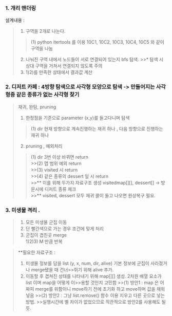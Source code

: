 ### 1. 개리 맨더링
설계내용 :
  >1) 구역을 2개로 나눈다.
   >> (1) python itertools 를 이용 10C1, 10C2, 10C3, 10C4, 10C5 와 같이 구역을 나눔
  >2) 나눠진 구역 내에서 노드들이 서로 연결되어 있는지 bfs 탐색.
    >>* 탐색 시 상대 구역을 거쳐서 연결되지 않도록 주의
  >3) 1)2)를 만족한 상태에서 결과값 계산

### 2. 디저트 카페 : 4방향 탐색으로 사각형 모양으로 탐색 -> 만들어지는 사각형중 같은 종류가 없는 사각형 찾기
  >재귀, 완탐, pruning    
  >1) 한정점을 기준으로 parameter (x,y)를 들고다니며 탐색      
   >> (1) dir 현재 방향으로 계속진행하는 재귀 하나 , 다음 방향으로 진행하는 재귀 하나    
  >2) pruning , 예외처리 
   >> (1) dir 3번 이상 바뀌면 return    
    >>(2) 맵 범위 예외 return    
    >>(3) visited 시 return    
    >>(4) 같은 종류의 dessert 일 시 return    
    >>** 이를 위해 두가지 자료구조 생성 visitedmap[][], dessert[] -> 방문시에 디저트 종류 체크    
    >>** visited, dessert 모두 재귀 콜이 돌고 나오면 원상복구 필요.    
  
### 3. 미생물 격리 .
  >1) 모든 미생물 군집 이동   
  >2) 단 빨간색으로 가는 경우 조건에 맞게 처리   
  >3) 군집이 겹친곳 merge   
  >1)2)3) M 만큼 반복   
  
  >**필요한 자료구조 : 
  >1) 미생물 정보를 담을 list (y, x, num, dir, alive) 기본 정보에 군집이 사라졌거나 merge됐을 때 건너>>뛰기 위해 alive 추가.
  >2) 이동할 후 겹쳐진 상태를 나타내기 위해 map[][] 생성. 2차원 배열 요소가 list 이며 map을 어떻게 이>>용할 것인지 고민함
    >>(1) 방안1 : map 은 어짜피 merge를 위함이니 move하기 전에 초기화 하고 move하며 값을 채워 넣음
    >>(2) 방안2 : 그냥 list.remove() 함수 이용 지우고 다른 곳으로 넣는 방법.
    >>실행시간에 별 차이가 없었으므로 직관적으로 방안2를 사용해도 될듯.
  

  
  
